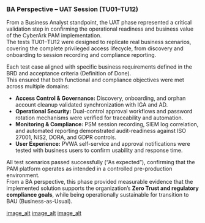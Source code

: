 ### BA Perspective – UAT Session (TU01–TU12)

From a Business Analyst standpoint, the UAT phase represented a critical validation step in confirming the operational readiness and business value of the CyberArk PAM implementation.  
The tests TU01–TU12 were designed to replicate real business scenarios, covering the complete privileged access lifecycle, from discovery and onboarding to session recording and compliance reporting.

Each test case aligned with specific business requirements defined in the BRD and acceptance criteria (Definition of Done).  
This ensured that both functional and compliance objectives were met across multiple domains:

- **Access Control & Governance:** Discovery, onboarding, and orphan account cleanup validated synchronization with IGA and AD.  
- **Operational Security:** Dual-control approval workflows and password rotation mechanisms were verified for traceability and automation.  
- **Monitoring & Compliance:** PSM session recording, SIEM log correlation, and automated reporting demonstrated audit-readiness against ISO 27001, NIS2, DORA, and GDPR controls.  
- **User Experience:** PVWA self-service and approval notifications were tested with business users to confirm usability and response time.

All test scenarios passed successfully (“As expected”), confirming that the PAM platform operates as intended in a controlled pre-production environment.  
From a BA perspective, this phase provided measurable evidence that the implemented solution supports the organization’s **Zero Trust and regulatory compliance goals**, while being operationally sustainable for transition to BAU (Business-as-Usual).

[image_alt](https://github.com/Kristina-1991/CyberArk-Implementation-Portfolio/blob/a04aad5fd6471afaff7f49f2d7ba8ce35c3c3f92/99_Support-documents/diagrams/UAT%201.png?raw=true)
[image_alt]()
[image_alt]()
